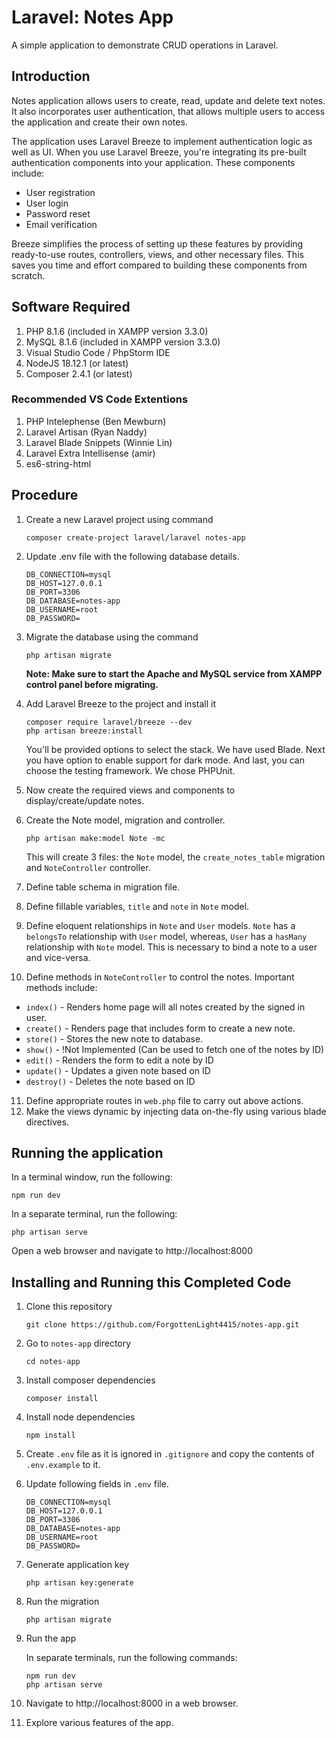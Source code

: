# Laravel: Notes App

A simple application to demonstrate CRUD operations in Laravel.

## Introduction

Notes application allows users to create, read, update and delete text notes. It also incorporates user authentication, that allows multiple users to access the application and create their own notes.

The application uses Laravel Breeze to implement authentication logic as well as UI. When you use Laravel Breeze, you're integrating its pre-built authentication components into your application. These components include:

-   User registration
-   User login
-   Password reset
-   Email verification

Breeze simplifies the process of setting up these features by providing ready-to-use routes, controllers, views, and other necessary files. This saves you time and effort compared to building these components from scratch.

## Software Required

1. PHP 8.1.6 (included in XAMPP version 3.3.0)
2. MySQL 8.1.6 (included in XAMPP version 3.3.0)
3. Visual Studio Code / PhpStorm IDE
4. NodeJS 18.12.1 (or latest)
5. Composer 2.4.1 (or latest)

### Recommended VS Code Extentions

1. PHP Intelephense (Ben Mewburn)
2. Laravel Artisan (Ryan Naddy)
3. Laravel Blade Snippets (Winnie Lin)
4. Laravel Extra Intellisense (amir)
5. es6-string-html

## Procedure

1.  Create a new Laravel project using command

        composer create-project laravel/laravel notes-app

2.  Update .env file with the following database details.

        DB_CONNECTION=mysql
        DB_HOST=127.0.0.1
        DB_PORT=3306
        DB_DATABASE=notes-app
        DB_USERNAME=root
        DB_PASSWORD=

3.  Migrate the database using the command

        php artisan migrate

    **Note: Make sure to start the Apache and MySQL service from XAMPP control panel before migrating.**

4.  Add Laravel Breeze to the project and install it

        composer require laravel/breeze --dev
        php artisan breeze:install

    You'll be provided options to select the stack. We have used Blade.
    Next you have option to enable support for dark mode.
    And last, you can choose the testing framework. We chose PHPUnit.

5.  Now create the required views and components to display/create/update notes.

6.  Create the Note model, migration and controller.

        php artisan make:model Note -mc

    This will create 3 files: the `Note` model, the `create_notes_table` migration and `NoteController` controller.

7.  Define table schema in migration file.
8.  Define fillable variables, `title` and `note` in `Note` model.
9.  Define eloquent relationships in `Note` and `User` models. `Note` has a `belongsTo` relationship with `User` model, whereas, `User` has a `hasMany`
    relationship with `Note` model. This is necessary to bind a note to a user and vice-versa.

10. Define methods in `NoteController` to control the notes. Important methods include:

-   `index()` - Renders home page will all notes created by the signed in user.
-   `create()` - Renders page that includes form to create a new note.
-   `store()` - Stores the new note to database.
-   `show()` - !Not Implemented (Can be used to fetch one of the notes by ID)
-   `edit()` - Renders the form to edit a note by ID
-   `update()` - Updates a given note based on ID
-   `destroy()` - Deletes the note based on ID

11. Define appropriate routes in `web.php` file to carry out above actions.
12. Make the views dynamic by injecting data on-the-fly using various blade directives.

## Running the application

In a terminal window, run the following:

    npm run dev

In a separate terminal, run the following:

    php artisan serve

Open a web browser and navigate to http://localhost:8000

## Installing and Running this Completed Code

1.  Clone this repository

        git clone https://github.com/ForgottenLight4415/notes-app.git

2.  Go to `notes-app` directory

        cd notes-app

3.  Install composer dependencies

        composer install

4.  Install node dependencies

        npm install

5.  Create `.env` file as it is ignored in `.gitignore` and copy the contents of `.env.example` to it.

6.  Update following fields in `.env` file.

        DB_CONNECTION=mysql
        DB_HOST=127.0.0.1
        DB_PORT=3306
        DB_DATABASE=notes-app
        DB_USERNAME=root
        DB_PASSWORD=

7.  Generate application key

        php artisan key:generate

8.  Run the migration

        php artisan migrate

9.  Run the app

    In separate terminals, run the following commands:

        npm run dev
        php artisan serve

10. Navigate to http://localhost:8000 in a web browser.

11. Explore various features of the app.
